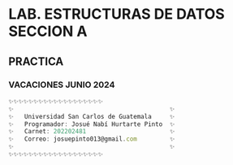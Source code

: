 # LAB. ESTRUCTURAS DE DATOS SECCION A
## PRACTICA
### VACACIONES JUNIO 2024
```js
✨✨✨✨✨✨✨✨✨✨✨✨✨✨✨✨✨✨✨
✨                                           ✨
✨   Universidad San Carlos de Guatemala     ✨
✨   Programador: Josué Nabí Hurtarte Pinto  ✨   
✨   Carnet: 202202481                       ✨       
✨   Correo: josuepinto013@gmail.com         ✨   
✨                                           ✨       
✨✨✨✨✨✨✨✨✨✨✨✨✨✨✨✨✨✨✨